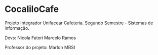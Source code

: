 # CocaliloCafe
Projeto Integrador Unifacear Cafeteria.
Segundo Semestre - Sistemas de Informação.

Devs:
Nicola Fatori
Marcelo Ramos

Professor do projeto:
Marlon MBSI

